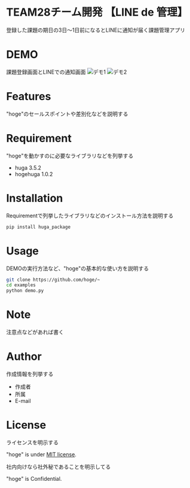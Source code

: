 # TEAM28チーム開発 【LINE de 管理】
登録した課題の期日の3日～1日前になるとLINEに通知が届く課題管理アプリ
 
# DEMO
課題登録画面とLINEでの通知画面
![デモ1](https://user-images.githubusercontent.com/82738762/124371810-63bb8f80-dcc0-11eb-806b-16f81b3e8f42.png)
![デモ2](https://user-images.githubusercontent.com/82738762/124371812-64ecbc80-dcc0-11eb-822d-8bc4591c61d2.png)
 
# Features
 
"hoge"のセールスポイントや差別化などを説明する
 
# Requirement
 
"hoge"を動かすのに必要なライブラリなどを列挙する
 
* huga 3.5.2
* hogehuga 1.0.2
 
# Installation
 
Requirementで列挙したライブラリなどのインストール方法を説明する
 
```bash
pip install huga_package
```
 
# Usage
 
DEMOの実行方法など、"hoge"の基本的な使い方を説明する
 
```bash
git clone https://github.com/hoge/~
cd examples
python demo.py
```
 
# Note
 
注意点などがあれば書く
 
# Author
 
作成情報を列挙する
 
* 作成者
* 所属
* E-mail
 
# License
ライセンスを明示する
 
"hoge" is under [MIT license](https://en.wikipedia.org/wiki/MIT_License).
 
社内向けなら社外秘であることを明示してる
 
"hoge" is Confidential.
